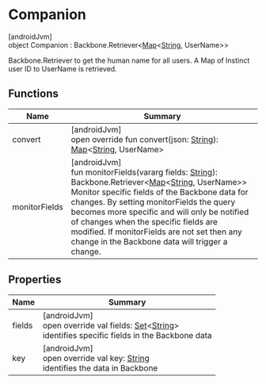 # Companion

[androidJvm]\
object Companion : Backbone.Retriever&lt;[Map](https://kotlinlang.org/api/latest/jvm/stdlib/kotlin.collections/-map/index.html)&lt;[String](https://kotlinlang.org/api/latest/jvm/stdlib/kotlin/-string/index.html), UserName&gt;&gt;

Backbone.Retriever to get the human name for all users. A Map of Instinct user ID to UserName is retrieved.

## Functions

| Name | Summary |
|---|---|
| convert | [androidJvm]<br>open override fun convert(json: [String](https://kotlinlang.org/api/latest/jvm/stdlib/kotlin/-string/index.html)): [Map](https://kotlinlang.org/api/latest/jvm/stdlib/kotlin.collections/-map/index.html)&lt;[String](https://kotlinlang.org/api/latest/jvm/stdlib/kotlin/-string/index.html), UserName&gt; |
| monitorFields | [androidJvm]<br>fun monitorFields(vararg fields: [String](https://kotlinlang.org/api/latest/jvm/stdlib/kotlin/-string/index.html)): Backbone.Retriever&lt;[Map](https://kotlinlang.org/api/latest/jvm/stdlib/kotlin.collections/-map/index.html)&lt;[String](https://kotlinlang.org/api/latest/jvm/stdlib/kotlin/-string/index.html), UserName&gt;&gt;<br>Monitor specific fields of the Backbone data for changes. By setting monitorFields the query becomes more specific and will only be notified of changes when the specific fields are modified. If monitorFields are not set then any change in the Backbone data will trigger a change. |

## Properties

| Name | Summary |
|---|---|
| fields | [androidJvm]<br>open override val fields: [Set](https://kotlinlang.org/api/latest/jvm/stdlib/kotlin.collections/-set/index.html)&lt;[String](https://kotlinlang.org/api/latest/jvm/stdlib/kotlin/-string/index.html)&gt;<br>identifies specific fields in the Backbone data |
| key | [androidJvm]<br>open override val key: [String](https://kotlinlang.org/api/latest/jvm/stdlib/kotlin/-string/index.html)<br>identifies the data in Backbone |